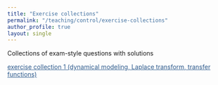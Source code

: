 ```yaml
---
title: "Exercise collections"
permalink: "/teaching/control/exercise-collections"
author_profile: true
layout: single
---
```


Collections of exam-style questions with solutions

<a href="https://sirmatel.github.io/assets/files/control/exercise-collection-1.pdf" style="color: #2d5a8c">exercise collection 1 (dynamical modeling, Laplace transform, transfer functions)</a>


